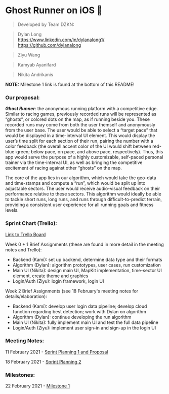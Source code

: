 # Ghost Runner on iOS :ghost:

> Developed by Team DZKN:

> Dylan Long  
https://www.linkedin.com/in/dylanalong1/  
https://github.com/dylanalong

> Ziyu Wang

> Kamyab Ayanifard

> Nikita Andrikanis

**NOTE:** Milestone 1 link is found at the bottom of this README!

### Our proposal:

***Ghost Runner***: the anonymous running platform with a competitive edge. Similar to racing games, previously recorded runs will be represented as “ghosts”, or colored dots on the map, as if running beside you. These recorded runs may come from both the user themself and anonymously from the user base. The user would be able to select a “target pace” that would be displayed in a time-interval UI element. This would display the user’s time split for each section of their run, pairing the number with a color feedback (the overall accent color of the UI would shift between red-blue-green; below pace, on pace, and above pace, respectively). Thus, this app would serve the purpose of a highly customizable, self-paced personal trainer via the time-interval UI, as well as bringing the competitive excitement of racing against other “ghosts” on the map.

The core of the app lies in our algorithm, which would take the geo-data and time-stamps and compute a “run”, which would be split up into adjustable sectors. The user would receive audio-visual feedback on their performance relative to these sectors. This algorithm would ideally be able to tackle short runs, long runs, and runs through difficult-to-predict terrain, providing a consistent user experience for all running goals and fitness levels.

### Sprint Chart (Trello):
[Link to Trello Board](https://trello.com/b/EvIk6hce/dzkn-ghost-runner)

Week 0 + 1 Brief Assignments (these are found in more detail in the meeting notes and Trello):
- Backend (Kami): set up backend, determine data type and their formats
- Algorithm (Dylan): algorithm prototypes, user cases, run customization
- Main UI (Nikita): design main UI, MapKit implementation, time-sector UI element, create theme and graphics
- Login/Auth (Ziyu): login framework, login UI

Week 2 Brief Assignments (see 18 February's meeting notes for details/elaboration):
- Backend (Kami): develop user login data pipeline; develop cloud function regarding best detection; work with Dylan on algorithm
- Algorithm (Dylan): continue developing the run algorithm
- Main UI (Nikita): fully implement main UI and test the full data pipeline
- Login/Auth (Ziyu): implement user sign-in and sign-up in the login UI


### Meeting Notes:

11 February 2021 - [Sprint Planning 1 and Proposal](https://docs.google.com/document/d/1Y4POqneNCZ1JXG9e6VGOsLXFdwB2L2I7I2TDs0K9TpU/edit?usp=sharing)

18 February 2021 - [Sprint Planning 2](https://docs.google.com/document/d/1WIuyM43pmhlOwvQq3lfGjFDhGgT85jWmO40kayEHhEU/edit?usp=sharing)

### Milestones:

22 February 2021 - [Milestone 1](https://docs.google.com/document/d/1cL5qjSXlPTK8lDtkn_iZbdCze0-BJGtdw--Mh1lu0pw/edit?usp=sharing)
